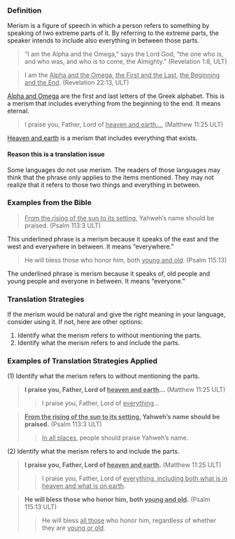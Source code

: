 

### Definition

Merism is a figure of speech in which a person refers to something by speaking of two extreme parts of it. By referring to the extreme parts, the speaker intends to include also everything in between those parts.

> “I am the Alpha and the Omega,” says the Lord God, “the one who is, and who was, and who is to come, the Almighty.” (Revelation 1:8, ULT)

> I am the <u>Alpha and the Omega</u>, <u>the First and the Last</u>, <u>the Beginning and the End</u>. (Revelation 22:13, ULT)

<u>Alpha and Omega</u> are the first and last letters of the Greek alphabet. This is a merism that includes everything from the beginning to the end. It means eternal.
> I praise you, Father, Lord of <u>heaven and earth…</u>, (Matthew 11:25 ULT)

<u>Heaven and earth</u> is a merism that includes everything that exists.


#### Reason this is a translation issue

Some languages do not use merism. The readers of those languages may think that the phrase only applies to the items mentioned. They may not realize that it refers to those two things and everything in between.

### Examples from the Bible

> <u>From the rising of the sun to its setting</u>, Yahweh’s name should be praised. (Psalm 113:3 ULT)

This underlined phrase is a merism because it speaks of the east and the west and everywhere in between. It means “everywhere.”

> He will bless those who honor him, both <u>young and old</u>. (Psalm 115:13)

The underlined phrase is merism because it speaks of, old people and young people and everyone in between. It means “everyone.”


### Translation Strategies

If the merism would be natural and give the right meaning in your language, consider using it. If not, here are other options:

1. Identify what the merism refers to without mentioning the parts.
1. Identify what the merism refers to and include the parts.

### Examples of Translation Strategies Applied

(1) Identify what the merism refers to without mentioning the parts.

> **I praise you, Father, Lord of <u>heaven and earth</u>…** (Matthew 11:25 ULT)
>> I praise you, Father, Lord of <u>everything</u>…

> **<u>From the rising of the sun to its setting</u>, Yahweh’s name should be praised.** (Psalm 113:3 ULT)
>> <u>In all places</u>, people should praise Yahweh’s name.

(2) Identify what the merism refers to and include the parts.

> **I praise you, Father, Lord of <u>heaven and earth</u>.** (Matthew 11:25 ULT)
>> I praise you, Father, Lord of <u>everything, including both what is in heaven and what is on earth</u>.

> **He will bless those who honor him, both <u>young and old</u>.** (Psalm 115:13 ULT)
>> He will bless <u>all those</u> who honor him, regardless of whether they are <u>young or old</u>.


